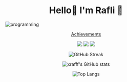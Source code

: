 <h1 align="center">
Hello👋 I'm Rafli 🧑‍

</h1>

![programming](https://user-images.githubusercontent.com/70202056/190204382-b4fcb7d6-2913-4be3-bf4f-5db4ed5edae0.gif)


<p align="center">
  <a href="https://drive.google.com/drive/folders/1ia5pM_PEJZ6vjCKew8L6tHACalLNkJRY?usp=sharing">Achievements</a>
</p>

<p align="center">
  <a href="https://www.linkedin.com/in/muhamad-rafli-alfarizqi-352217220/"><img src="https://img.shields.io/badge/-Linkedin-blue?style=for-the-badge&logo=Linkedin" /></a>
  <a href="https://www.instagram.com/xrafff_/"><img src="https://img.shields.io/badge/Instagram-E4405F?style=for-the-badge&logo=instagram&logoColor=white" /></a>
  <a href="https://www.youtube.com/channel/UCmz9e1C6XEEcSFejjKr4SYw"><img src="https://img.shields.io/badge/YouTube-FF0000?style=for-the-badge&logo=youtube&logoColor=white" /></a>

</p>

<div align="center">

![GitHub Streak](https://github-readme-streak-stats.herokuapp.com?user=xrafffcode&theme=tokyonight&theme=onedark)

   ![xrafff's GitHub stats](https://github-readme-stats.vercel.app/api?username=xrafffcode&show_icons=true&count_private=true&theme=onedark)
 
![Top Langs](https://github-readme-stats.vercel.app/api/top-langs/?username=xrafffcode&layout=compact&theme=onedark)


<!---
xrafffcode/xrafffcode is a ✨ special ✨ repository because its `README.md` (this file) appears on your GitHub profile.
You can click the Preview link to take a look at your changes.
--->

